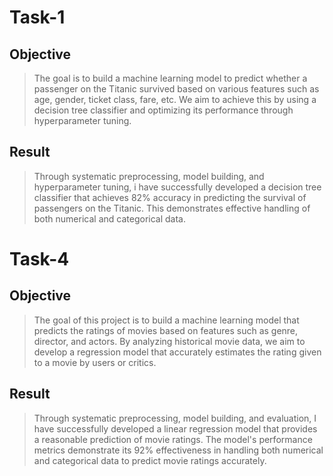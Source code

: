 # Task-1
## Objective
> The goal is to build a machine learning model to predict whether a passenger on the Titanic survived based on various features such as age, gender, ticket class, fare, etc.
We aim to achieve this by using a decision tree classifier and optimizing its performance through hyperparameter tuning.
## Result
> Through systematic preprocessing, model building, and hyperparameter tuning, i have successfully developed a decision tree classifier that achieves 82% accuracy in 
predicting the survival of passengers on the Titanic. This demonstrates effective handling of both numerical and categorical data.

# Task-4
## Objective
> The goal of this project is to build a machine learning model that predicts the ratings of movies based on features such as genre, director, and actors. By analyzing historical movie data, we aim to develop a regression model that accurately estimates the rating given to a movie by users or critics.
## Result
> Through systematic preprocessing, model building, and evaluation, I have successfully developed a linear regression model that provides a reasonable prediction of movie ratings. The model's performance metrics demonstrate its 92% effectiveness in handling both numerical and categorical data to predict movie ratings accurately.
